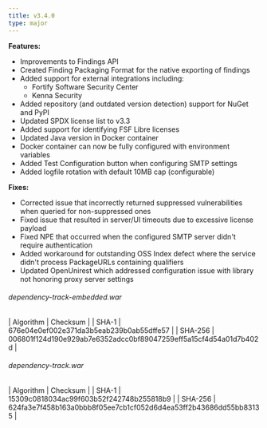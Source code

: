 ```yaml
---
title: v3.4.0
type: major
---
```


**Features:**

* Improvements to Findings API
* Created Finding Packaging Format for the native exporting of findings
* Added support for external integrations including:
  * Fortify Software Security Center
  * Kenna Security
* Added repository (and outdated version detection) support for NuGet and PyPI
* Updated SPDX license list to v3.3
* Added support for identifying FSF Libre licenses
* Updated Java version in Docker container
* Docker container can now be fully configured with environment variables
* Added Test Configuration button when configuring SMTP settings
* Added logfile rotation with default 10MB cap (configurable)

**Fixes:**

* Corrected issue that incorrectly returned suppressed vulnerabilities when queried for non-suppressed ones
* Fixed issue that resulted in server/UI timeouts due to excessive license payload
* Fixed NPE that occurred when the configured SMTP server didn't require authentication
* Added workaround for outstanding OSS Index defect where the service didn't process PackageURLs containing qualifiers
* Updated OpenUnirest which addressed configuration issue with library not honoring proxy server settings


###### dependency-track-embedded.war

| Algorithm | Checksum |
| SHA-1     | 676e04e0ef002e371da3b5eab239b0ab55dffe57 |
| SHA-256   | 006801f124d190e929ab7e6352adcc0bf89047259eff5a15cf4d54a01d7b402d |

###### dependency-track.war

| Algorithm | Checksum |
| SHA-1     | 15309c0818034ac99f603b52f242748b255818b9 |
| SHA-256   | 624fa3e7f458b163a0bbb8f05ee7cb1cf052d6d4ea53ff2b43686dd55bb83135 |
